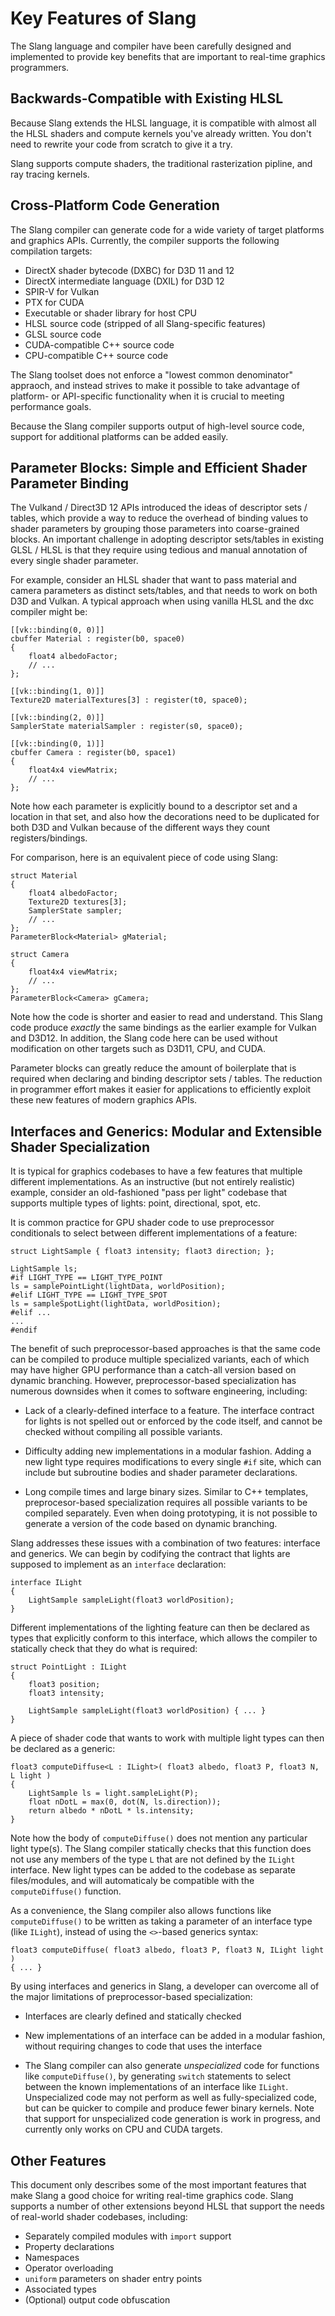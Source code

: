 # Key Features of Slang

The Slang language and compiler have been carefully designed and implemented to provide key benefits that are important to real-time graphics programmers.

## Backwards-Compatible with Existing HLSL

Because Slang extends the HLSL language, it is compatible with almost all the HLSL shaders and compute kernels you've already written. You don't need to rewrite your code from scratch to give it a try.

Slang supports compute shaders, the traditional rasterization pipline, and ray tracing kernels.

## Cross-Platform Code Generation

The Slang compiler can generate code for a wide variety of target platforms and graphics APIs.
Currently, the compiler supports the following compilation targets:

* DirectX shader bytecode (DXBC) for D3D 11 and 12
* DirectX intermediate language (DXIL) for D3D 12
* SPIR-V for Vulkan
* PTX for CUDA
* Executable or shader library for host CPU
* HLSL source code (stripped of all Slang-specific features)
* GLSL source code
* CUDA-compatible C++ source code
* CPU-compatible C++ source code

The Slang toolset does not enforce a "lowest common denominator" appraoch, and instead strives to make it possible to take advantage of platform- or API-specific functionality when it is crucial to meeting performance goals.

Because the Slang compiler supports output of high-level source code, support for additional platforms can be added easily.

## Parameter Blocks: Simple and Efficient Shader Parameter Binding

The Vulkand / Direct3D 12 APIs introduced the ideas of descriptor sets / tables, which provide a way to reduce the overhead of binding values to shader parameters by grouping those parameters into coarse-grained blocks. An important challenge in adopting descriptor sets/tables in existing GLSL / HLSL is that they require using tedious and manual annotation of every single shader parameter.

For example, consider an HLSL shader that want to pass material and camera parameters as distinct sets/tables, and that needs to work on both D3D and Vulkan. A typical approach when using vanilla HLSL and the dxc compiler might be:

```hlsl
[[vk::binding(0, 0)]]
cbuffer Material : register(b0, space0)
{
    float4 albedoFactor;
    // ...
};

[[vk::binding(1, 0)]]
Texture2D materialTextures[3] : register(t0, space0);

[[vk::binding(2, 0)]]
SamplerState materialSampler : register(s0, space0);

[[vk::binding(0, 1)]]
cbuffer Camera : register(b0, space1)
{
    float4x4 viewMatrix;
    // ...
};
```

Note how each parameter is explicitly bound to a descriptor set and a location in that set, and also how the decorations need to be duplicated for both D3D and Vulkan because of the different ways they count registers/bindings.

For comparison, here is an equivalent piece of code using Slang:

```hlsl
struct Material
{
    float4 albedoFactor;
    Texture2D textures[3];
    SamplerState sampler;
    // ...
};
ParameterBlock<Material> gMaterial;

struct Camera
{
    float4x4 viewMatrix;
    // ...
};
ParameterBlock<Camera> gCamera;
```

Note how the code is shorter and easier to read and understand. This Slang code produce *exactly* the same bindings as the earlier example for Vulkan and D3D12. In addition, the Slang code here can be used without modification on other targets such as D3D11, CPU, and CUDA.

Parameter blocks can greatly reduce the amount of boilerplate that is required when declaring and binding descriptor sets / tables. The reduction in programmer effort makes it easier for applications to efficiently exploit these new features of modern graphics APIs.

## Interfaces and Generics: Modular and Extensible Shader Specialization

It is typical for graphics codebases to have a few features that multiple different implementations.
As an instructive (but not entirely realistic) example, consider an old-fashioned "pass per light" codebase that supports multiple types of lights: point, directional, spot, etc.

It is common practice for GPU shader code to use preprocessor conditionals to select between different implementations of a feature:

```hlsl
struct LightSample { float3 intensity; flaot3 direction; };

LightSample ls;
#if LIGHT_TYPE == LIGHT_TYPE_POINT
ls = samplePointLight(lightData, worldPosition);
#elif LIGHT_TYPE == LIGHT_TYPE_SPOT
ls = sampleSpotLight(lightData, worldPosition);
#elif ...
...
#endif
```

The benefit of such preprocessor-based approaches is that the same code can be compiled to produce multiple specialized variants, each of which may have higher GPU performance than a catch-all version based on dynamic branching. However, preprocessor-based specialization has numerous downsides when it comes to software engineering, including:

* Lack of a clearly-defined interface to a feature. The interface contract for lights is not spelled out or enforced by the code itself, and cannot be checked without compiling all possible variants.

* Difficulty adding new implementations in a modular fashion. Adding a new light type requires modifications to every single `#if` site, which can include but subroutine bodies and shader parameter declarations. 

* Long compile times and large binary sizes. Similar to C++ templates, preprocesor-based specialization requires all possible variants to be compiled separately. Even when doing prototyping, it is not possible to generate a version of the code based on dynamic branching.

Slang addresses these issues with a combination of two features: interface and generics.
We can begin by codifying the contract that lights are supposed to implement as an `interface` declaration:

```hlsl
interface ILight
{
    LightSample sampleLight(float3 worldPosition);
}
```

Different implementations of the lighting feature can then be declared as types that explicitly conform to this interface, which allows the compiler to statically check that they do what is required:

```hlsl
struct PointLight : ILight
{
    float3 position;
    float3 intensity;

    LightSample sampleLight(float3 worldPosition) { ... }
}
```

A piece of shader code that wants to work with multiple light types can then be declared as a generic:

```hlsl
float3 computeDiffuse<L : ILight>( float3 albedo, float3 P, float3 N, L light )
{
    LightSample ls = light.sampleLight(P);
    float nDotL = max(0, dot(N, ls.direction));
    return albedo * nDotL * ls.intensity;
}
```

Note how the body of `computeDiffuse()` does not mention any particular light type(s).
The Slang compiler statically checks that this function does not use any members of the type `L` that are not defined by the `ILight` interface.
New light types can be added to the codebase as separate files/modules, and will automaticaly be compatible with the `computeDiffuse()` function.

As a convenience, the Slang compiler also allows functions like `computeDiffuse()` to be written as taking a parameter of an interface type (like `ILight`), instead of using the `<>`-based generics syntax:

```hlsl
float3 computeDiffuse( float3 albedo, float3 P, float3 N, ILight light )
{ ... }
```

By using interfaces and generics in Slang, a developer can overcome all of the major limitations of preprocessor-based specialization:

* Interfaces are clearly defined and statically checked

* New implementations of an interface can be added in a modular fashion, without requiring changes to code that uses the interface

* The Slang compiler can also generate *unspecialized* code for functions like `computeDiffuse()`, by generating `switch` statements to select between the known implementations of an interface like `ILight`. Unspecialized code may not perform as well as fully-specialized code, but can be quicker to compile and produce fewer binary kernels. Note that support for unspecialized code generation is work in progress, and currently only works on CPU and CUDA targets.

## Other Features

This document only describes some of the most important features that make Slang a good choice for writing real-time graphics code. Slang supports a number of other extensions beyond HLSL that support the needs of real-world shader codebases, including:

* Separately compiled modules with `import` support
* Property declarations
* Namespaces
* Operator overloading
* `uniform` parameters on shader entry points
* Associated types
* (Optional) output code obfuscation
